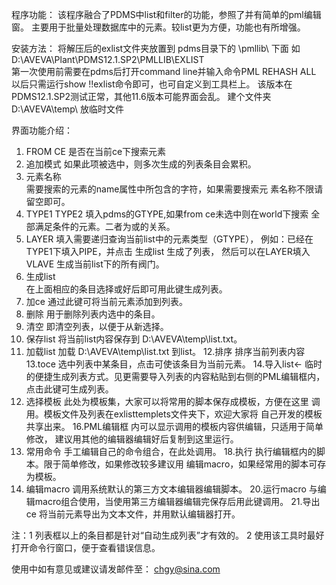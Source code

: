 程序功能：
该程序融合了PDMS中list和filter的功能，参照了并有简单的pml编辑窗。
主要用于批量处理数据库中的元素。较list更为方便，功能也有所增强。

安装方法：
将解压后的exlist文件夹放置到 pdms目录下的 \pmllib\ 下面
如 D:\AVEVA\Plant\PDMS12.1.SP2\PMLLIB\EXLIST\
第一次使用前需要在pdms后打开command line并输入命令PML REHASH ALL
以后只需运行show !!exlist命令即可，也可自定义到工具栏上。
该版本在PDMS12.1.SP2测试正常，其他11.6版本可能界面会乱。
建个文件夹D:\AVEVA\temp\ 放临时文件

界面功能介绍：
1. FROM CE
   是否在当前ce下搜索元素
2. 追加模式
   如果此项被选中，则多次生成的列表条目会累积。
3. 元素名称   
   需要搜索的元素的name属性中所包含的字符，如果需要搜索元
   素名称不限请留空即可。
4. TYPE1  TYPE2
   填入pdms的GTYPE,如果from ce未选中则在world下搜索
   全部满足条件的元素。二者为或的关系。 
5. LAYER
   填入需要递归查询当前list中的元素类型（GTYPE），
   例如：已经在TYPE1下填入PIPE，并点击 生成list 生成了列表，
   然后可以在LAYER填入 VLAVE 生成当前list下的所有阀门。
6. 生成list   
   在上面相应的条目选择或好后即可用此键生成列表。
7. 加ce
   通过此键可将当前元素添加到列表。
8. 删除
   用于删除列表内选中的条目。
9. 清空
   即清空列表，以便于从新选择。
10. 保存list
   将当前list内容保存到 D:\AVEVA\temp\list.txt。
11. 加载list
   加载 D:\AVEVA\temp\list.txt 到list。
12.排序
   排序当前列表内容
13.toce
   选中列表中某条目，点击可使该条目为当前元素。
14.导入list<-
   临时的便捷生成列表方式。见更需要导入列表的内容粘贴到右侧的PML编辑框内，点击此键可生成列表。
15. 选择模板
   此处为模板集，大家可以将常用的脚本保存成模板，方便在这里
   调用。模板文件及列表在exlisttemplets文件夹下，欢迎大家将
   自己开发的模板共享出来。
16.PML编辑框
   内可以显示调用的模板内容供编辑，只适用于简单修改，
   建议用其他的编辑器编辑好后复制到这里运行。
17. 常用命令
   手工编辑自己的命令组合，在此处调用。
18.执行
   执行编辑框内的脚本。限于简单修改，如果修改较多建议用 编辑macro，如果经常用的脚本可存为模板。
19. 编辑macro
   调用系统默认的第三方文本编辑器编辑脚本。
20.运行macro
   与编辑macro组合使用，当使用第三方编辑器编辑完保存后用此键调用。
21.导出ce
   将当前元素导出为文本文件，并用默认编辑器打开。


注：1 列表框以上的条目都是针对“自动生成列表”才有效的。
    2 使用该工具时最好打开命令行窗口，便于查看错误信息。

使用中如有意见或建议请发邮件至： chgy@sina.com  
